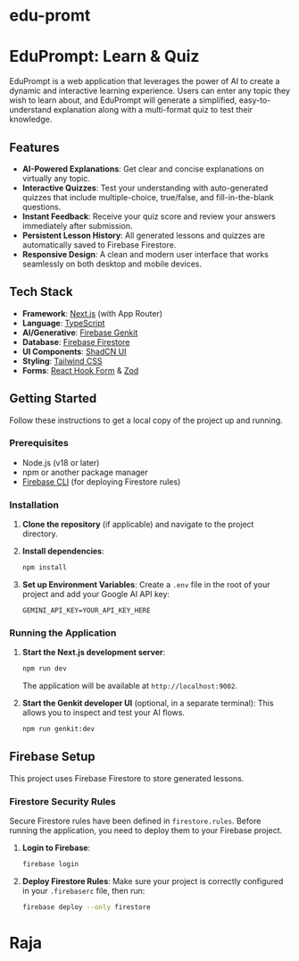 # edu-promt

# EduPrompt: Learn & Quiz

EduPrompt is a web application that leverages the power of AI to create a dynamic and interactive learning experience. Users can enter any topic they wish to learn about, and EduPrompt will generate a simplified, easy-to-understand explanation along with a multi-format quiz to test their knowledge.

## Features

- **AI-Powered Explanations**: Get clear and concise explanations on virtually any topic.
- **Interactive Quizzes**: Test your understanding with auto-generated quizzes that include multiple-choice, true/false, and fill-in-the-blank questions.
- **Instant Feedback**: Receive your quiz score and review your answers immediately after submission.
- **Persistent Lesson History**: All generated lessons and quizzes are automatically saved to Firebase Firestore.
- **Responsive Design**: A clean and modern user interface that works seamlessly on both desktop and mobile devices.

## Tech Stack

- **Framework**: [Next.js](https://nextjs.org/) (with App Router)
- **Language**: [TypeScript](https://www.typescriptlang.org/)
- **AI/Generative**: [Firebase Genkit](https://firebase.google.com/docs/genkit)
- **Database**: [Firebase Firestore](https://firebase.google.com/docs/firestore)
- **UI Components**: [ShadCN UI](https://ui.shadcn.com/)
- **Styling**: [Tailwind CSS](https://tailwindcss.com/)
- **Forms**: [React Hook Form](https://react-hook-form.com/) & [Zod](https://zod.dev/)

## Getting Started

Follow these instructions to get a local copy of the project up and running.

### Prerequisites

- Node.js (v18 or later)
- npm or another package manager
- [Firebase CLI](https://firebase.google.com/docs/cli) (for deploying Firestore rules)

### Installation

1.  **Clone the repository** (if applicable) and navigate to the project directory.

2.  **Install dependencies**:
    ```bash
    npm install
    ```

3.  **Set up Environment Variables**:
    Create a `.env` file in the root of your project and add your Google AI API key:
    ```
    GEMINI_API_KEY=YOUR_API_KEY_HERE
    ```

### Running the Application

1.  **Start the Next.js development server**:
    ```bash
    npm run dev
    ```
    The application will be available at `http://localhost:9002`.

2.  **Start the Genkit developer UI** (optional, in a separate terminal):
    This allows you to inspect and test your AI flows.
    ```bash
    npm run genkit:dev
    ```

## Firebase Setup

This project uses Firebase Firestore to store generated lessons.

### Firestore Security Rules

Secure Firestore rules have been defined in `firestore.rules`. Before running the application, you need to deploy them to your Firebase project.

1.  **Login to Firebase**:
    ```bash
    firebase login
    ```

2.  **Deploy Firestore Rules**:
    Make sure your project is correctly configured in your `.firebaserc` file, then run:
    ```bash
    firebase deploy --only firestore
    ```
# Raja